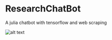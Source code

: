 # ResearchChatBot
A julia chatbot with tensorflow and web scraping

![alt text](Images/screenshot.PNG)
